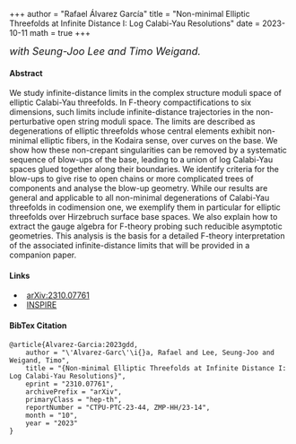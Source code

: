 +++
author = "Rafael Álvarez García"
title = "Non-minimal Elliptic Threefolds at Infinite Distance I: Log Calabi-Yau Resolutions"
date = 2023-10-11
math = true
+++

 <font size="4"> *with Seung-Joo Lee and Timo Weigand.* </font>

#### Abstract

We study infinite-distance limits in the complex structure moduli space of elliptic Calabi-Yau threefolds. In F-theory compactifications to six dimensions, such limits include infinite-distance trajectories in the non-perturbative open string moduli space. The limits are described as degenerations of elliptic threefolds whose central elements exhibit non-minimal elliptic fibers, in the Kodaira sense, over curves on the base. We show how these non-crepant singularities can be removed by a systematic sequence of blow-ups of the base, leading to a union of log Calabi-Yau spaces glued together along their boundaries. We identify criteria for the blow-ups to give rise to open chains or more complicated trees of components and analyse the blow-up geometry. While our results are general and applicable to all non-minimal degenerations of Calabi-Yau threefolds in codimension one, we exemplify them in particular for elliptic threefolds over Hirzebruch surface base spaces. We also explain how to extract the gauge algebra for F-theory probing such reducible asymptotic geometries. This analysis is the basis for a detailed F-theory interpretation of the associated infinite-distance limits that will be provided in a companion paper.

<!--more-->

#### Links

<ul class="fa-ul">
  <li style="padding-left:.5em"><span class="fa-li"><i class="ai ai-arxiv ai-2x"></i></span><a href="https://arxiv.org/abs/2310.07761">arXiv:2310.07761</a>
  <li style="padding-left:.5em"><span class="fa-li"><i class="ai ai-inspire ai-2x"></i></span><a href="https://inspirehep.net/literature/2709909">INSPIRE</a>
</ul>

#### BibTex Citation

```
@article{Alvarez-Garcia:2023gdd,
    author = "\'Alvarez-Garc\'\i{}a, Rafael and Lee, Seung-Joo and Weigand, Timo",
    title = "{Non-minimal Elliptic Threefolds at Infinite Distance I: Log Calabi-Yau Resolutions}",
    eprint = "2310.07761",
    archivePrefix = "arXiv",
    primaryClass = "hep-th",
    reportNumber = "CTPU-PTC-23-44, ZMP-HH/23-14",
    month = "10",
    year = "2023"
}
```
